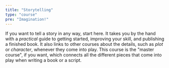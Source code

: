 ```yaml
---
title: "Storytelling"
type: "course"
pre: "Imagination!"
---
```


If you want to tell a story in any way, start here. It takes you by the hand with a _practical_ guide to getting started, improving your skill, and publishing a finished book. It also links to other courses about the details, such as _plot_ or _character_, whenever they come into play. This course is the "master course", if you want, which connects all the different pieces that come into play when writing a book or a script.